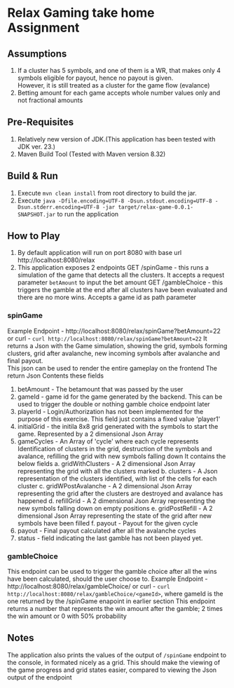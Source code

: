 # Relax Gaming take home Assignment

## Assumptions
1. If a cluster has 5 symbols, and one of them is a WR, that makes only 4 symbols eligible for payout, hence no payout is given.  
    However, it is still treated as a cluster for the game flow (evalance)
2. Betting amount for each game accepts whole number values only and not fractional amounts


## Pre-Requisites
1. Relatively new version of JDK.(This application has been tested with JDK ver. 23.)
2. Maven Build Tool (Tested with Maven version 8.32)

## Build & Run 
1. Execute  `mvn clean install` from root directory to build the jar.
2. Execute `java -Dfile.encoding=UTF-8 -Dsun.stdout.encoding=UTF-8 -Dsun.stderr.encoding=UTF-8 -jar target/relax-game-0.0.1-SNAPSHOT.jar` to run the application

## How to Play
1. By default application will  run on port 8080 with base url http://localhost:8080/relax
2. This application exposes 2 endpoints 
    GET /spinGame      - this runs a simulation of the game that detects all the clusters. It accepts a request parameter `betAmount` to input the bet amount 
    GET /gambleChoice  - this triggers the gamble at the end after all clusters have been evaluated and there are no more wins. Accepts a game id as path parameter 

### spinGame
Example Endpoint - http://localhost:8080/relax/spinGame?betAmount=22 or curl - `curl http://localhost:8080/relax/spinGame?betAmount=22`
It returns a Json with the Game simulation,  showing the grid, symbols forming clusters, grid after avalanche, new incoming symbols after avalanche and final payout.  
This json can be used to render the entire gameplay on the frontend
The return Json Contents these fields
   1. betAmount - The betamount that was passed by the user
   2. gameId    - game id for the game generated by the backend. This can be used to trigger the double or nothing gamble choice endpoint later 
   3. playerId  - Login/Authorization has not been implemented for the purpose of this exercise. This field just contains a fixed value 'player1'
   4. initialGrid - the initila 8x8 grid generated with the symbols to start the game. Represented by a 2 dimensional Json Array
   5. gameCycles  - An Array of 'cycle' where each cycle represents Identification of clusters in the grid, destruction of the symbols and avalance, refilling the grid with new symbols falling down
                    It contains the below fields
                    a. gridWithClusters - A 2 dimensional Json Array representing the grid with all the clusters marked 
                    b. clusters	     - A Json representation of the clusters identified, with list of the cells for each cluster
                    c. gridWPostAvalanche -  A 2 dimensional Json Array representing the grid after the clusters are destroyed and avalance has happened
                    d. refillGrid		   -  A 2 dimensional Json Array representing the new symbols falling down on empty positions
                    e. gridPostRefill     -  A 2 dimensional Json Array representing the state of the grid after new symbols have been filled
                    f. payout             - Payout for the given cycle
   6. payout      - Final payout calculated after all the avalanche cycles
   7. status      - field indicating the last gamble has not been played yet.


### gambleChoice
This endpoint can be used to trigger the gamble choice after all the wins have been calculated, should the user choose to.
Example Endpoint - http://localhost:8080/relax/gambleChoice/<gameId> or curl - `curl http://localhost:8080/relax/gambleChoice/<gameId>`, where gameId is the one returned by the /spinGame enapoint in earlier section
This endpoint returns a number that represents the win amount after the gamble; 2 times the win amount or 0 with 50% probability


## Notes
The application also prints the values of the output of `/spinGame` endpoint to the console, in formated nicely as a grid.
This should make the viewing of the game progress and grid states easier, compared to viewing the Json output of the endpoint

                     